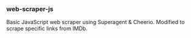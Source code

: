 ### web-scraper-js
Basic JavaScript web scraper using Superagent & Cheerio. Modified to scrape specific links from IMDb.
